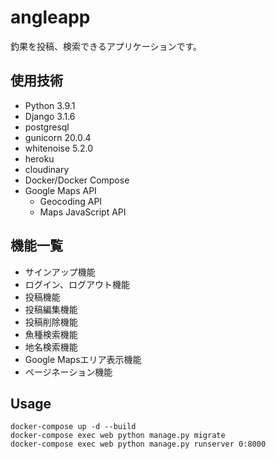 # angleapp
釣果を投稿、検索できるアプリケーションです。

## 使用技術
- Python 3.9.1
- Django 3.1.6
- postgresql
- gunicorn 20.0.4
- whitenoise 5.2.0
- heroku
- cloudinary
- Docker/Docker Compose
- Google Maps API
  - Geocoding API
  - Maps JavaScript API
  
## 機能一覧
- サインアップ機能
- ログイン、ログアウト機能
- 投稿機能
- 投稿編集機能
- 投稿削除機能
- 魚種検索機能
- 地名検索機能
- Google Mapsエリア表示機能
- ページネーション機能

## Usage
```
docker-compose up -d --build
docker-compose exec web python manage.py migrate
docker-compose exec web python manage.py runserver 0:8000
```

